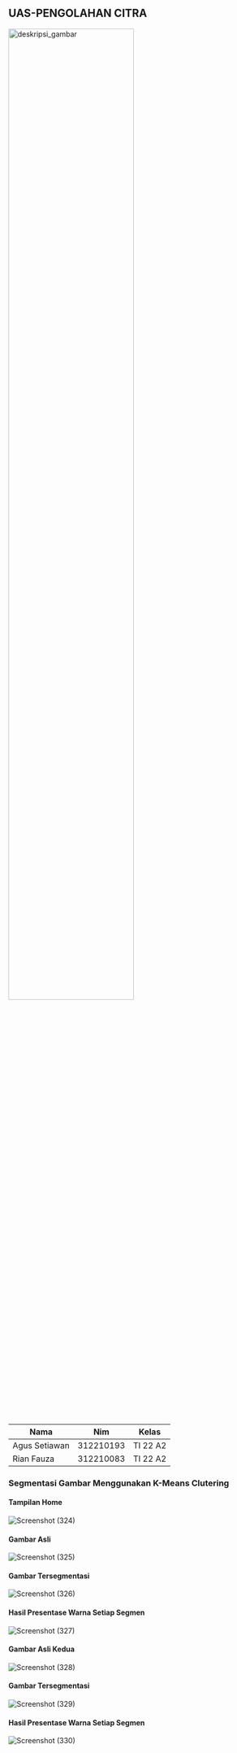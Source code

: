 ## UAS-PENGOLAHAN CITRA

<img src="https://github.com/RianFauza/UAS-CITRA/assets/115542822/705added-7514-49b2-84dd-b34fa611a9c3" alt="deskripsi_gambar" style="width: 70%; height: auto;">

| Nama  |  Nim | Kelas |
| ------------- | ------------- |------------- |
| Agus Setiawan  | 312210193 | TI 22 A2 |
| Rian Fauza  | 312210083 | TI 22 A2 |

### Segmentasi Gambar Menggunakan K-Means Clutering

#### Tampilan Home

![Screenshot (324)](https://github.com/RianFauza/UAS-CITRA/assets/115542822/14dcf82f-21cb-450d-b64d-7acdcc4f368c)

#### Gambar Asli

![Screenshot (325)](https://github.com/RianFauza/UAS-CITRA/assets/115542822/4984b8d8-a097-4397-9aa0-68814f81cfc6)

#### Gambar Tersegmentasi

![Screenshot (326)](https://github.com/RianFauza/UAS-CITRA/assets/115542822/705added-7514-49b2-84dd-b34fa611a9c3)

#### Hasil Presentase Warna Setiap Segmen

![Screenshot (327)](https://github.com/RianFauza/UAS-CITRA/assets/115542822/0f2c2afd-2b54-4dca-8390-148c9f6fce8f)

#### Gambar Asli Kedua

![Screenshot (328)](https://github.com/RianFauza/UAS-CITRA/assets/115542822/6beb1a9f-18fe-4ea5-ae8b-e0568bf2e2cb)

#### Gambar Tersegmentasi

![Screenshot (329)](https://github.com/RianFauza/UAS-CITRA/assets/115542822/7a69f38f-876e-46b4-8be5-91c1237eab0c)

#### Hasil Presentase Warna Setiap Segmen

![Screenshot (330)](https://github.com/RianFauza/UAS-CITRA/assets/115542822/f51d2f99-98e0-43b6-8c28-b60ef58ea1c8)

